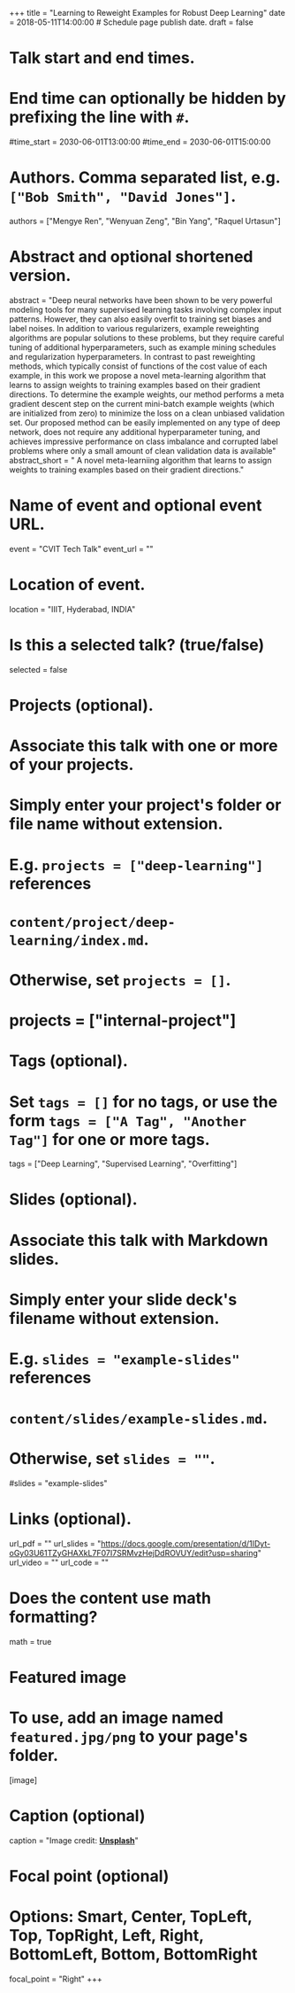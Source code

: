 +++
title = "Learning to Reweight Examples for Robust Deep Learning"
date = 2018-05-11T14:00:00  # Schedule page publish date.
draft = false

# Talk start and end times.
#   End time can optionally be hidden by prefixing the line with `#`.
#time_start = 2030-06-01T13:00:00
#time_end = 2030-06-01T15:00:00

# Authors. Comma separated list, e.g. `["Bob Smith", "David Jones"]`.
authors = ["Mengye Ren", "Wenyuan Zeng", "Bin Yang", "Raquel Urtasun"]

# Abstract and optional shortened version.
abstract = "Deep neural networks have been shown to be very powerful modeling tools for many supervised learning tasks involving complex input patterns. However, they can also easily overfit to training set biases and label noises. In addition to various regularizers, example reweighting algorithms are popular solutions to these problems, but they require careful tuning of additional hyperparameters, such as example mining schedules and regularization hyperparameters. In contrast to past reweighting methods, which typically consist of functions of the cost value of each example, in this work we propose a novel meta-learning algorithm that learns to assign weights to training examples based on their gradient directions. To determine the example weights, our method performs a meta gradient descent step on the current mini-batch example weights (which are initialized from zero) to minimize the loss on a clean unbiased validation set. Our proposed method can be easily implemented on any type of deep network, does not require any additional hyperparameter tuning, and achieves impressive performance on class imbalance and corrupted label problems where only a small amount of clean validation data is available"
abstract_short = " A novel meta-learniing algorithm that learns to assign weights to training examples based on their gradient directions."

# Name of event and optional event URL.
event = "CVIT Tech Talk"
event_url = ""

# Location of event.
location = "IIIT, Hyderabad, INDIA"

# Is this a selected talk? (true/false)
selected = false

# Projects (optional).
#   Associate this talk with one or more of your projects.
#   Simply enter your project's folder or file name without extension.
#   E.g. `projects = ["deep-learning"]` references 
#   `content/project/deep-learning/index.md`.
#   Otherwise, set `projects = []`.
# projects = ["internal-project"]

# Tags (optional).
#   Set `tags = []` for no tags, or use the form `tags = ["A Tag", "Another Tag"]` for one or more tags.
tags = ["Deep Learning", "Supervised Learning", "Overfitting"]

# Slides (optional).
#   Associate this talk with Markdown slides.
#   Simply enter your slide deck's filename without extension.
#   E.g. `slides = "example-slides"` references 
#   `content/slides/example-slides.md`.
#   Otherwise, set `slides = ""`.
#slides = "example-slides"

# Links (optional).
url_pdf = ""
url_slides = "https://docs.google.com/presentation/d/1IDyt-oGy03U61TZyGHAXkL7F07I7SRMvzHejDdROVUY/edit?usp=sharing"
url_video = ""
url_code = ""

# Does the content use math formatting?
math = true

# Featured image
# To use, add an image named `featured.jpg/png` to your page's folder. 
[image]
  # Caption (optional)
  caption = "Image credit: [**Unsplash**](https://unsplash.com/photos/bzdhc5b3Bxs)"

  # Focal point (optional)
  # Options: Smart, Center, TopLeft, Top, TopRight, Left, Right, BottomLeft, Bottom, BottomRight
  focal_point = "Right"
+++
